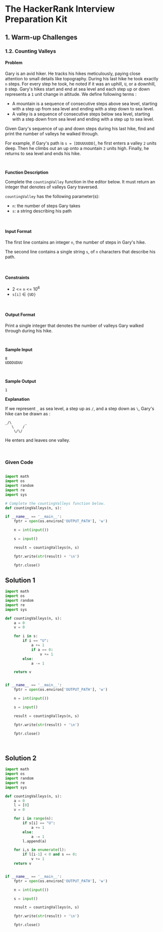 # The HackerRank Interview Preparation Kit
## 1. Warm-up Challenges

### 1.2. Counting Valleys

#### Problem

Gary is an avid hiker. He tracks his hikes meticulously, paying close attention to small details like topography. During his last hike he took exactly `n` steps. For every step he took, he noted if it was an uphill, `U`, or a downhill, `D` step. Gary's hikes start and end at sea level and each step up or down represents a `1` unit change in altitude. We define following terms :

* A mountain is a sequence of consecutive steps above sea level, starting with a step up from sea level and ending with a step down to sea level.
* A valley is a sequence of consecutive steps below sea level, starting with a step down from sea level and ending with a step up to sea level.

Given Gary's sequence of up and down steps during his last hike, find and print the number of valleys he walked through.

For example, if Gary's path is `s = [DDUUUUDD]`, he first enters a valley `2` units deep. Then he climbs out an up onto a mountain `2` units high. Finally, he returns to sea level and ends his hike.

<br>

**Function Description**

Complete the `countingValley` function in the editor below. It must return an integer that denotes of valleys Gary traversed.

`countingValley` has the following parameter(s):
* `n`: the number of steps Gary takes
* `s`: a string describing his path

<br>

#### Input Format

The first line contains an integer `n`, the number of steps in Gary's hike.

The second line contains a single string `s`, of `n` characters that describe his path.

<br>

#### Constraints


* 2 <= `n` <= 10<sup>6</sup>
* `s[i]` ∈ `{UD}`

<br>

#### Output Format

Print a single integer that denotes the number of valleys Gary walked through during his hike.

<br>

**Sample Input**

```
8
UDDDUDUU
```

<br>

**Sample Output**

```
1
```


**Explanation**

If we represent `_` as sea level, a step up as `/`, and a step down as `\`, Gary's hike can be drawn as :

```
_/\      _
   \    /
    \/\/
```


He enters and leaves one valley.


<br>


### Given Code

```python

import math
import os
import random
import re
import sys

# Complete the countingValleys function below.
def countingValleys(n, s):

if __name__ == '__main__':
    fptr = open(os.environ['OUTPUT_PATH'], 'w')

    n = int(input())

    s = input()

    result = countingValleys(n, s)

    fptr.write(str(result) + '\n')

    fptr.close()

```


## Solution 1

```python
import math
import os
import random
import re
import sys

def countingValleys(n, s):
    a = 0
    v = 0

    for i in s:
        if i == "U":
            a += 1
            if a == 0:
                v += 1
        else:
            a -= 1

    return v


if __name__ == '__main__':
    fptr = open(os.environ['OUTPUT_PATH'], 'w')

    n = int(input())

    s = input()

    result = countingValleys(n, s)

    fptr.write(str(result) + '\n')

    fptr.close()
```

<br>


## Solution 2

```python
import math
import os
import random
import re
import sys

def countingValleys(n, s):
    a = 0
    l = [0]
    v = 0

    for i in range(n):
        if s[i] == "U":
            a += 1
        else:
            a -= 1
        l.append(a)

    for i,s in enumerate(l):
        if l[i-1] < 0 and s == 0:
            v += 1
    return v


if __name__ == '__main__':
    fptr = open(os.environ['OUTPUT_PATH'], 'w')

    n = int(input())

    s = input()

    result = countingValleys(n, s)

    fptr.write(str(result) + '\n')

    fptr.close()
```
